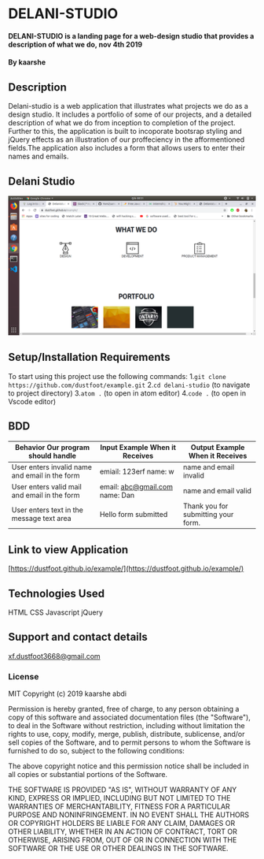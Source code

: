 # DELANI-STUDIO

#### DELANI-STUDIO is a landing page for a web-design studio that provides a description of what we do, nov 4th 2019

#### By **kaarshe**

## Description

Delani-studio is a web application that illustrates what projects we do as a design studio. It includes a portfolio of some of our projects, and a detailed description of what we do from inception to completion of the project. Further to this, the application is built to incoporate bootsrap styling and jQuery effects as an illustration of our proffeciency in the afformentioned fields.The application also includes a form that allows users to enter their names and emails.

## Delani Studio

![Overview](images/studio.png)

## Setup/Installation Requirements

To start using this project use the following commands: 1.`git clone https://github.com/dustfoot/example.git` 2.`cd delani-studio` (to navigate to project directory) 3.`atom .` (to open in atom editor) 4.`code .` (to open in Vscode editor)

## BDD

| Behavior Our program should handle             | Input Example When it Receives | Output Example When it Receives     |
| ---------------------------------------------- | ------------------------------ | ----------------------------------- |
| User enters invalid name and email in the form | emiail: 123erf name: w         | name and email invalid              |
| User enters valid mail and email in the form   | email: abc@gmail.com name: Dan | name and email valid                |
| User enters text in the message text area      | Hello form submitted           | Thank you for submitting your form. |

## Link to view Application

[https://dustfoot.github.io/example/](https://dustfoot.github.io/example/)

## Technologies Used

HTML
CSS
Javascript
jQuery

## Support and contact details

xf.dustfoot3668@gmail.com

### License

MIT Copyright (c) 2019 kaarshe abdi

Permission is hereby granted, free of charge, to any person obtaining a copy of this software and associated documentation files (the "Software"), to deal in the Software without restriction, including without limitation the rights to use, copy, modify, merge, publish, distribute, sublicense, and/or sell copies of the Software, and to permit persons to whom the Software is furnished to do so, subject to the following conditions:

The above copyright notice and this permission notice shall be included in all copies or substantial portions of the Software.

THE SOFTWARE IS PROVIDED "AS IS", WITHOUT WARRANTY OF ANY KIND, EXPRESS OR IMPLIED, INCLUDING BUT NOT LIMITED TO THE WARRANTIES OF MERCHANTABILITY, FITNESS FOR A PARTICULAR PURPOSE AND NONINFRINGEMENT. IN NO EVENT SHALL THE AUTHORS OR COPYRIGHT HOLDERS BE LIABLE FOR ANY CLAIM, DAMAGES OR OTHER LIABILITY, WHETHER IN AN ACTION OF CONTRACT, TORT OR OTHERWISE, ARISING FROM, OUT OF OR IN CONNECTION WITH THE SOFTWARE OR THE USE OR OTHER DEALINGS IN THE SOFTWARE.
